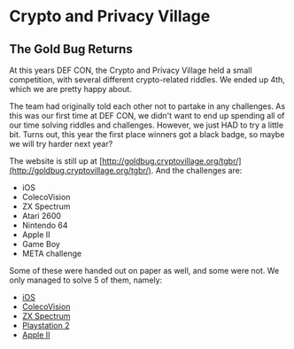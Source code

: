 # Crypto and Privacy Village
## The Gold Bug Returns

At this years DEF CON, the Crypto and Privacy Village held a small competition, with several different crypto-related riddles. We ended up 4th, which we are pretty happy about.

The team had originally told each other not to partake in any challenges. As this was our first time at DEF CON,
 we didn't want to end up spending all of our time solving riddles and challenges. However, we just HAD to try a little bit.
Turns out, this year the first place winners got a black badge, so maybe we will try harder next year?

The website is still up at [http://goldbug.cryptovillage.org/tgbr/](http://goldbug.cryptovillage.org/tgbr/). And the challenges are:

- iOS
- ColecoVision
- ZX Spectrum
- Atari 2600
- Nintendo 64
- Apple II
- Game Boy
- META challenge

Some of these were handed out on paper as well, and some were not. We only managed to solve 5 of them, namely:

- [iOS](./iOS/iOS.md)
- [ColecoVision]()
- [ZX Spectrum](./ZXSpectrum/ZXSpectrum.md)
- [Playstation 2]()
- [Apple II](./AppleII/AppleII.md)
